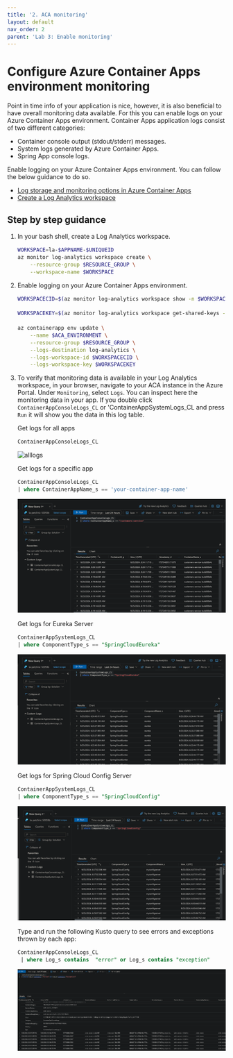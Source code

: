 ```yaml
---
title: '2. ACA monitoring'
layout: default
nav_order: 2
parent: 'Lab 3: Enable monitoring'
---
```


# Configure Azure Container Apps environment monitoring

Point in time info of your application is nice, however, it is also beneficial to have overall monitoring data available. For this you can enable logs on your Azure Container Apps environment. Container Apps application logs consist of two different categories:

- Container console output (stdout/stderr) messages.
- System logs generated by Azure Container Apps.
- Spring App console logs.

Enable logging on your Azure Container Apps environment. You can follow the below guidance to do so.

- [Log storage and monitoring options in Azure Container Apps](https://learn.microsoft.com/azure/container-apps/log-options)
- [Create a Log Analytics workspace](https://learn.microsoft.com/azure/azure-monitor/logs/quick-create-workspace?tabs=azure-cli)

## Step by step guidance

1. In your bash shell, create a Log Analytics workspace.
 
   ```bash
   WORKSPACE=la-$APPNAME-$UNIQUEID
   az monitor log-analytics workspace create \
       --resource-group $RESOURCE_GROUP \
       --workspace-name $WORKSPACE   
   ```

1. Enable logging on your Azure Container Apps environment.

   ```bash
   WORKSPACECID=$(az monitor log-analytics workspace show -n $WORKSPACE -g $RESOURCE_GROUP --query customerId -o tsv)

   WORKSPACEKEY=$(az monitor log-analytics workspace get-shared-keys -n $WORKSPACE -g $RESOURCE_GROUP --query primarySharedKey -o tsv)

   az containerapp env update \
       --name $ACA_ENVIRONMENT \
       --resource-group $RESOURCE_GROUP \
       --logs-destination log-analytics \
       --logs-workspace-id $WORKSPACECID \
       --logs-workspace-key $WORKSPACEKEY   
   ```

1. To verify that monitoring data is available in your Log Analytics workspace, in your browser, navigate to your ACA instance in the Azure Portal. Under `Monitoring`, select `Logs`. You can inspect here the monitoring data in your app. If you double click `ContainerAppConsoleLogs_CL` or 'ContainerAppSystemLogs_CL and press `Run` it will show you the data in this log table.

    Get logs for all apps

    ```sql
    ContainerAppConsoleLogs_CL
    ```
    ![alllogs](../../images/customers-service-logs.png)

   Get logs for a specific app

    ```sql
    ContainerAppConsoleLogs_CL
   | where ContainerAppName_s == 'your-container-app-name'
    ```
    ![logs](../../images/customerserviceapplog.png)

   Get logs for Eureka Server

    ```sql
    ContainerAppSystemLogs_CL 
    | where ComponentType_s == "SpringCloudEureka"
    ```
    ![logs](../../images/Eurekaconsolelog.png)

   Get logs for Spring Cloud Config Server

    ```sql
    ContainerAppSystemLogs_CL 
    | where ComponentType_s == "SpringCloudConfig"
    ```
    ![logs](../../images/CloudConfiglog.png)

   Type and run the following Kusto query to see errors and exceptions thrown by each app:

    ```sql
    ContainerAppConsoleLogs_CL 
     | where Log_s contains  "error" or Log_s contains "exception"
    ```
    ![logs](../../images/exception.png)
